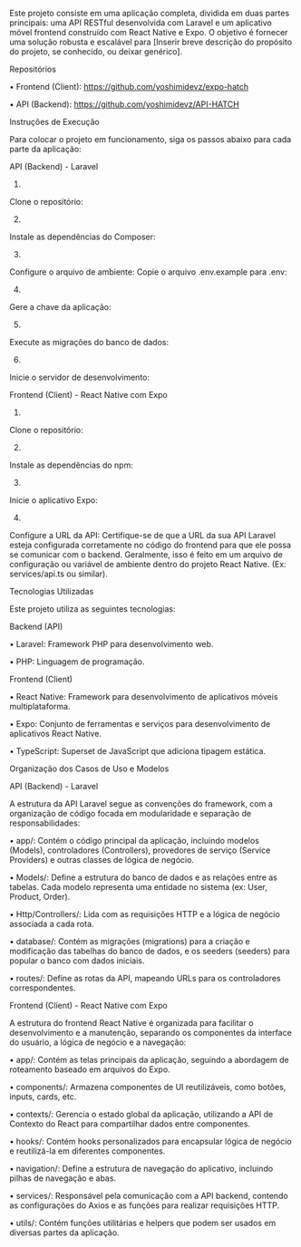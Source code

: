 Este projeto consiste em uma aplicação completa, dividida em duas partes principais: uma API RESTful desenvolvida com Laravel e um aplicativo móvel frontend construído com React Native e Expo. O objetivo é fornecer uma solução robusta e escalável para [Inserir breve descrição do propósito do projeto, se conhecido, ou deixar genérico].

Repositórios

•
Frontend (Client): https://github.com/yoshimidevz/expo-hatch

•
API (Backend): https://github.com/yoshimidevz/API-HATCH

Instruções de Execução

Para colocar o projeto em funcionamento, siga os passos abaixo para cada parte da aplicação:

API (Backend) - Laravel

1.
Clone o repositório:

2.
Instale as dependências do Composer:

3.
Configure o arquivo de ambiente:
Copie o arquivo .env.example para .env:

4.
Gere a chave da aplicação:

5.
Execute as migrações do banco de dados:

6.
Inicie o servidor de desenvolvimento:

Frontend (Client) - React Native com Expo

1.
Clone o repositório:

2.
Instale as dependências do npm:

3.
Inicie o aplicativo Expo:

4.
Configure a URL da API:
Certifique-se de que a URL da sua API Laravel esteja configurada corretamente no código do frontend para que ele possa se comunicar com o backend. Geralmente, isso é feito em um arquivo de configuração ou variável de ambiente dentro do projeto React Native. (Ex: services/api.ts ou similar).

Tecnologias Utilizadas

Este projeto utiliza as seguintes tecnologias:

Backend (API)

•
Laravel: Framework PHP para desenvolvimento web.

•
PHP: Linguagem de programação.

Frontend (Client)

•
React Native: Framework para desenvolvimento de aplicativos móveis multiplataforma.

•
Expo: Conjunto de ferramentas e serviços para desenvolvimento de aplicativos React Native.

•
TypeScript: Superset de JavaScript que adiciona tipagem estática.

Organização dos Casos de Uso e Modelos

API (Backend) - Laravel

A estrutura da API Laravel segue as convenções do framework, com a organização de código focada em modularidade e separação de responsabilidades:

•
app/: Contém o código principal da aplicação, incluindo modelos (Models), controladores (Controllers), provedores de serviço (Service Providers) e outras classes de lógica de negócio.

•
Models/: Define a estrutura do banco de dados e as relações entre as tabelas. Cada modelo representa uma entidade no sistema (ex: User, Product, Order).

•
Http/Controllers/: Lida com as requisições HTTP e a lógica de negócio associada a cada rota.



•
database/: Contém as migrações (migrations) para a criação e modificação das tabelhas do banco de dados, e os seeders (seeders) para popular o banco com dados iniciais.

•
routes/: Define as rotas da API, mapeando URLs para os controladores correspondentes.

Frontend (Client) - React Native com Expo

A estrutura do frontend React Native é organizada para facilitar o desenvolvimento e a manutenção, separando os componentes da interface do usuário, a lógica de negócio e a navegação:

•
app/: Contém as telas principais da aplicação, seguindo a abordagem de roteamento baseado em arquivos do Expo.

•
components/: Armazena componentes de UI reutilizáveis, como botões, inputs, cards, etc.

•
contexts/: Gerencia o estado global da aplicação, utilizando a API de Contexto do React para compartilhar dados entre componentes.

•
hooks/: Contém hooks personalizados para encapsular lógica de negócio e reutilizá-la em diferentes componentes.

•
navigation/: Define a estrutura de navegação do aplicativo, incluindo pilhas de navegação e abas.

•
services/: Responsável pela comunicação com a API backend, contendo as configurações do Axios e as funções para realizar requisições HTTP.

•
utils/: Contém funções utilitárias e helpers que podem ser usados em diversas partes da aplicação.

